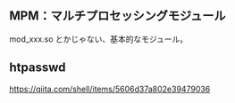 ## MPM：マルチプロセッシングモジュール
mod_xxx.so とかじゃない、基本的なモジュール。


## htpasswd
https://qiita.com/shell/items/5606d37a802e39479036

